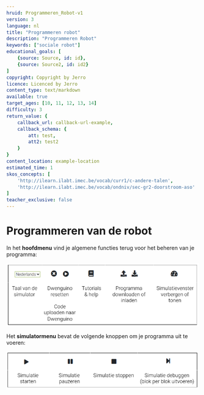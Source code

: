 ```yaml
---
hruid: Programmeren_Robot-v1
version: 3
language: nl
title: "Programmeren robot"
description: "Programmeren Robot"
keywords: ["sociale robot"]
educational_goals: [
    {source: Source, id: id}, 
    {source: Source2, id: id2}
]
copyright: Copyright by Jerro
licence: Licenced by Jerro
content_type: text/markdown
available: true
target_ages: [10, 11, 12, 13, 14]
difficulty: 3
return_value: {
    callback_url: callback-url-example,
    callback_schema: {
        att: test,
        att2: test2
    }
}
content_location: example-location
estimated_time: 1
skos_concepts: [
    'http://ilearn.ilabt.imec.be/vocab/curr1/c-andere-talen', 
    'http://ilearn.ilabt.imec.be/vocab/ondniv/sec-gr2-doorstroom-aso'
]
teacher_exclusive: false
---
```


# Programmeren van de robot

In het **hoofdmenu** vind je algemene functies terug voor het beheren van je programma:

![](embed/Hoofdmenu.png "Hoofdmenu")

Het **simulatormenu** bevat de volgende knoppen om je programma uit te voeren:

![](embed/Simulatormenu.png "Simulatormenu")